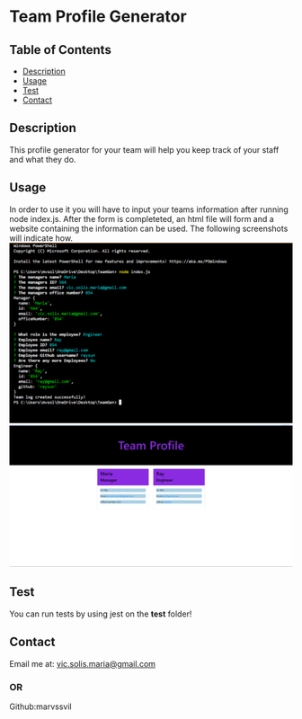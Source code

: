 # Team Profile Generator

## Table of Contents
* [Description](#Description)
* [Usage](#Usage)
* [Test](#Test)
* [Contact](#Contact)

## Description
This profile generator for your team will help you keep track of your staff and what they do.

## Usage
In order to use it you will have to input your teams information after running node index.js. After the form is completeted, an html file will form and a website containing the information can be used. The following screenshots will indicate how.
![test](./src/test.png)
![website](./src/website.png)

## Test
You can run tests by using jest on the __test__ folder!

## Contact
Email me at: vic.solis.maria@gmail.com
### OR
Github:marvssvil
